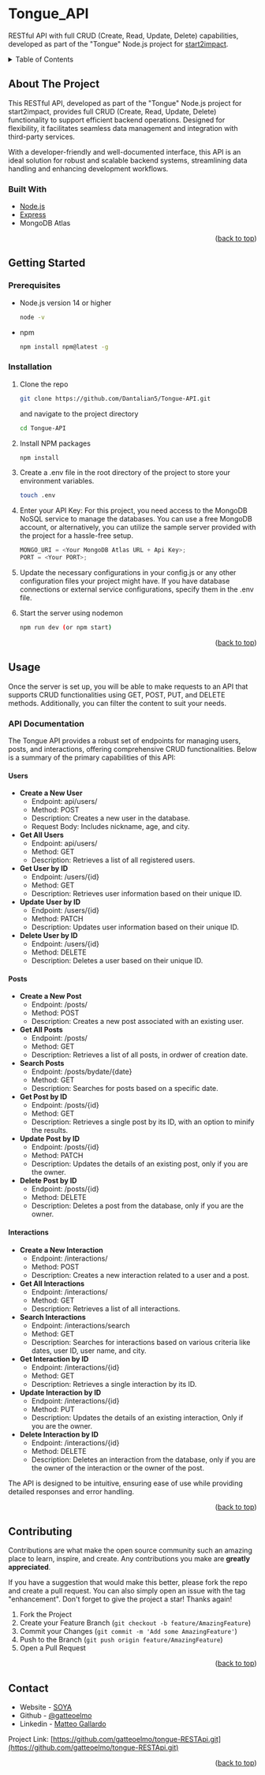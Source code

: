 <h1>Tongue_API</h1>

  <p>
    RESTful API with full CRUD (Create, Read, Update, Delete) capabilities, developed as part of the "Tongue" Node.js project for <a href="https://www.start2impact.it">start2impact</a>. 
  </p>
</div>

<!-- TABLE OF CONTENTS -->
<details>
  <summary>Table of Contents</summary>
  <ol>
    <li>
      <a href="#about-the-project">About The Project</a>
      <ul>
        <li><a href="#built-with">Built With</a></li>
      </ul>
    </li>
    <li>
      <a href="#getting-started">Getting Started</a>
      <ul>
        <li><a href="#prerequisites">Prerequisites</a></li>
        <li><a href="#installation">Installation</a></li>
      </ul>
    </li>
    <li>
      <a href="#usage">Usage</a>
      <ul>
        <li><a href="#api-documentation">API Documentation</a></li>
      </ul></li>
    <li><a href="#contact">Contact</a></li>
  </ol>
</details>

<!-- ABOUT THE PROJECT -->

## About The Project

This RESTful API, developed as part of the "Tongue" Node.js project for start2impact, provides full CRUD (Create, Read, Update, Delete) functionality to support efficient backend operations. Designed for flexibility, it facilitates seamless data management and integration with third-party services.

With a developer-friendly and well-documented interface, this API is an ideal solution for robust and scalable backend systems, streamlining data handling and enhancing development workflows.

### Built With

- [Node.js](https://nodejs.org/en/)
- [Express](https://expressjs.com/)
- MongoDB Atlas

<p align="right">(<a href="#readme-top">back to top</a>)</p>

<!-- GETTING STARTED -->

## Getting Started

### Prerequisites

- Node.js version 14 or higher
  ```sh
  node -v
  ```
- npm
  ```sh
  npm install npm@latest -g
  ```

### Installation

1. Clone the repo
   ```sh
   git clone https://github.com/Dantalian5/Tongue-API.git
   ```
   and navigate to the project directory
   ```sh
   cd Tongue-API
   ```
2. Install NPM packages
   ```sh
   npm install
   ```
3. Create a .env file in the root directory of the project to store your environment variables.
   ```sh
   touch .env
   ```
4. Enter your API Key:
   For this project, you need access to the MongoDB NoSQL service to manage the databases. You can use a free MongoDB account, or alternatively, you can utilize the sample server provided with the project for a hassle-free setup.

   ```js
   MONGO_URI = <Your MongoDB Atlas URL + Api Key>;
   PORT = <Your PORT>;
   ```

5. Update the necessary configurations in your config.js or any other configuration files your project might have. If you have database connections or external service configurations, specify them in the .env file.

6. Start the server using nodemon
   ```sh
   npm run dev (or npm start)
   ```

<p align="right">(<a href="#readme-top">back to top</a>)</p>

<!-- USAGE EXAMPLES -->

## Usage

Once the server is set up, you will be able to make requests to an API that supports CRUD functionalities using GET, POST, PUT, and DELETE methods. Additionally, you can filter the content to suit your needs.

### API Documentation

The Tongue API provides a robust set of endpoints for managing users, posts, and interactions, offering comprehensive CRUD functionalities. Below is a summary of the primary capabilities of this API:

#### Users

- **Create a New User**
  - Endpoint: api/users/
  - Method: POST
  - Description: Creates a new user in the database.
  - Request Body: Includes nickname, age, and city.
- **Get All Users**
  - Endpoint: api/users/
  - Method: GET
  - Description: Retrieves a list of all registered users.
- **Get User by ID**
  - Endpoint: /users/{id}
  - Method: GET
  - Description: Retrieves user information based on their unique ID.
- **Update User by ID**
  - Endpoint: /users/{id}
  - Method: PATCH
  - Description: Updates user information based on their unique ID.
- **Delete User by ID**
  - Endpoint: /users/{id}
  - Method: DELETE
  - Description: Deletes a user based on their unique ID.

#### Posts

- **Create a New Post**
  - Endpoint: /posts/
  - Method: POST
  - Description: Creates a new post associated with an existing user.
- **Get All Posts**
  - Endpoint: /posts/
  - Method: GET
  - Description: Retrieves a list of all posts, in ordwer of creation date.
- **Search Posts**
  - Endpoint: /posts/bydate/{date}
  - Method: GET
  - Description: Searches for posts based on a specific date.
- **Get Post by ID**
  - Endpoint: /posts/{id}
  - Method: GET
  - Description: Retrieves a single post by its ID, with an option to minify the results.
- **Update Post by ID**
  - Endpoint: /posts/{id}
  - Method: PATCH
  - Description: Updates the details of an existing post, only if you are the owner.
- **Delete Post by ID**
  - Endpoint: /posts/{id}
  - Method: DELETE
  - Description: Deletes a post from the database, only if you are the owner.

#### Interactions

- **Create a New Interaction**
  - Endpoint: /interactions/
  - Method: POST
  - Description: Creates a new interaction related to a user and a post.
- **Get All Interactions**
  - Endpoint: /interactions/
  - Method: GET
  - Description: Retrieves a list of all interactions.
- **Search Interactions**
  - Endpoint: /interactions/search
  - Method: GET
  - Description: Searches for interactions based on various criteria like dates, user ID, user name, and city.
- **Get Interaction by ID**
  - Endpoint: /interactions/{id}
  - Method: GET
  - Description: Retrieves a single interaction by its ID.
- **Update Interaction by ID**
  - Endpoint: /interactions/{id}
  - Method: PUT
  - Description: Updates the details of an existing interaction, Only if you are the owner.
- **Delete Interaction by ID**
  - Endpoint: /interactions/{id}
  - Method: DELETE
  - Description: Deletes an interaction from the database, only if you are the owner of the interaction or the owner of the post.

The API is designed to be intuitive, ensuring ease of use while providing detailed responses and error handling.

<p align="right">(<a href="#readme-top">back to top</a>)</p>

<!-- CONTRIBUTING -->

## Contributing

Contributions are what make the open source community such an amazing place to learn, inspire, and create. Any contributions you make are **greatly appreciated**.

If you have a suggestion that would make this better, please fork the repo and create a pull request. You can also simply open an issue with the tag "enhancement".
Don't forget to give the project a star! Thanks again!

1. Fork the Project
2. Create your Feature Branch (`git checkout -b feature/AmazingFeature`)
3. Commit your Changes (`git commit -m 'Add some AmazingFeature'`)
4. Push to the Branch (`git push origin feature/AmazingFeature`)
5. Open a Pull Request

<p align="right">(<a href="#readme-top">back to top</a>)</p>

<!-- CONTACT -->

## Contact

- Website - [SOYA](https://gatteoelmo.github.io/soya/)
- Github - [@gatteoelmo](https://github.com/gatteoelmo)
- Linkedin - [Matteo Gallardo](www.linkedin.com/in/matteo-gallardo-091562285)

Project Link: [https://github.com/gatteoelmo/tongue-RESTApi.git](https://github.com/gatteoelmo/tongue-RESTApi.git)

<p align="right">(<a href="#readme-top">back to top</a>)</p>
